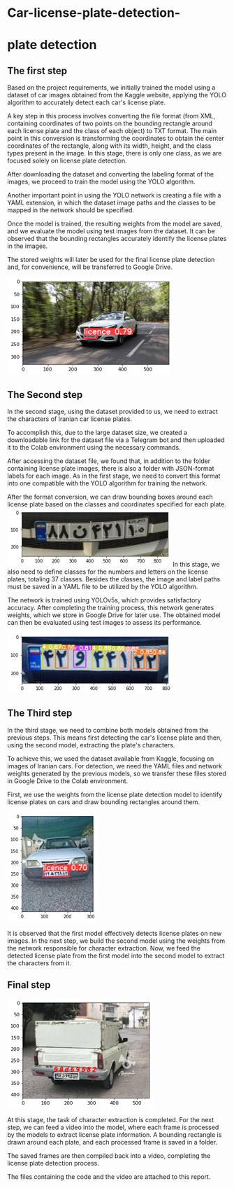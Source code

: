 # Car-license-plate-detection-

# plate detection
**The first step** 
------
Based on the project requirements, we initially trained the model using a dataset of car images obtained from the Kaggle website, applying the YOLO algorithm to accurately detect each car's license plate.

A key step in this process involves converting the file format (from XML, containing coordinates of two points on the bounding rectangle around each license plate and the class of each object) to TXT format. The main point in this conversion is transforming the coordinates to obtain the center coordinates of the rectangle, along with its width, height, and the class types present in the image. In this stage, there is only one class, as we are focused solely on license plate detection.

After downloading the dataset and converting the labeling format of the images, we proceed to train the model using the YOLO algorithm.

Another important point in using the YOLO network is creating a file with a YAML extension, in which the dataset image paths and the classes to be mapped in the network should be specified.

Once the model is trained, the resulting weights from the model are saved, and we evaluate the model using test images from the dataset. It can be observed that the bounding rectangles accurately identify the license plates in the images.

The stored weights will later be used for the final license plate detection and, for convenience, will be transferred to Google Drive.

![Plate detection with YOLO](./car1.png)

**The Second step** 
------
In the second stage, using the dataset provided to us, we need to extract the characters of Iranian car license plates.

To accomplish this, due to the large dataset size, we created a downloadable link for the dataset file via a Telegram bot and then uploaded it to the Colab environment using the necessary commands.

After accessing the dataset file, we found that, in addition to the folder containing license plate images, there is also a folder with JSON-format labels for each image. As in the first stage, we need to convert this format into one compatible with the YOLO algorithm for training the network.

After the format conversion, we can draw bounding boxes around each license plate based on the classes and coordinates specified for each plate.
![Plate detection with YOLO](./car2.png)
In this stage, we also need to define classes for the numbers and letters on the license plates, totaling 37 classes. Besides the classes, the image and label paths must be saved in a YAML file to be utilized by the YOLO algorithm.

The network is trained using YOLOv5s, which provides satisfactory accuracy. After completing the training process, this network generates weights, which we store in Google Drive for later use.
The obtained model can then be evaluated using test images to assess its performance.

![Plate detection with YOLO](./car3.png)

**The Third step** 
------
In the third stage, we need to combine both models obtained from the previous steps. This means first detecting the car's license plate and then, using the second model, extracting the plate's characters.

To achieve this, we used the dataset available from Kaggle, focusing on images of Iranian cars. For detection, we need the YAML files and network weights generated by the previous models, so we transfer these files stored in Google Drive to the Colab environment.

First, we use the weights from the license plate detection model to identify license plates on cars and draw bounding rectangles around them.

![Plate detection with YOLO](./car4.png)

It is observed that the first model effectively detects license plates on new images.
In the next step, we build the second model using the weights from the network responsible for character extraction. Now, we feed the detected license plate from the first model into the second model to extract the characters from it.

**Final step** 
------
![Plate detection with YOLO](./car5.png)


At this stage, the task of character extraction is completed. For the next step, we can feed a video into the model, where each frame is processed by the models to extract license plate information. A bounding rectangle is drawn around each plate, and each processed frame is saved in a folder.

The saved frames are then compiled back into a video, completing the license plate detection process.

The files containing the code and the video are attached to this report.



